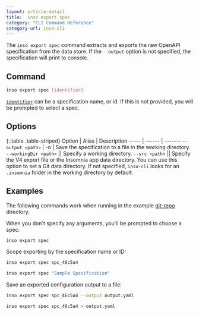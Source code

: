 ```yaml
---
layout: article-detail
title:  inso export spec
category: "CLI Command Reference"
category-url: inso-cli
---
```


The `inso export spec` command extracts and exports the raw OpenAPI specification from the data store. If the `--output` option is not specified, the specification will print to console.

## Command

```bash
inso export spec [identifier]
```

[`identifier`](/inso-cli/introduction/#the-identifier-argument) can be a specification name, or id. If this is not provided, you will be prompted to select a spec.

## Options

{:.table .table-striped}
Option  | Alias | Description
----- | ------ | -------
`--output <path>` | -o | Save the specification to a file in the working directory.
`--workingDir <path>` || Specify a working directory.
`--src <path>` || Specify the V4 export file or the Insomnia app data directory. You can use this option to set a Git data directory. If not specified, `inso-cli` looks for an `.insomnia` folder in the working directory by default.

## Examples

The following commands work when running in the example [git-repo](https://github.com/Kong/insomnia/tree/develop/packages/insomnia-inso/src/db/fixtures/git-repo) directory.

When you don't specify any arguments, you'll be prompted to choose a spec:

```bash
inso export spec
```

Scope exporting by the specification name or ID:

```bash
inso export spec spc_46c5a4
```

```bash
inso export spec "Sample Specification"
```

Save an exported configuration output to a file:

```bash
inso export spec spc_46c5a4 --output output.yaml
```

```bash
inso export spec spc_46c5a4 > output.yaml
```
